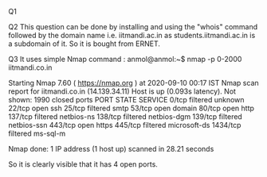 Q1 


Q2 This question can be done by installing and using the "whois" command followed by the domain name i.e. iitmandi.ac.in as students.iitmandi.ac.in is a subdomain of it.
So it is bought from ERNET.

Q3 It uses simple Nmap command :
anmol@anmol:~$ nmap -p 0-2000 iitmandi.co.in

Starting Nmap 7.60 ( https://nmap.org ) at 2020-09-10 00:17 IST
Nmap scan report for iitmandi.co.in (14.139.34.11)
Host is up (0.093s latency).
Not shown: 1990 closed ports
PORT     STATE    SERVICE
0/tcp    filtered unknown
22/tcp   open     ssh
25/tcp   filtered smtp
53/tcp   open     domain
80/tcp   open     http
137/tcp  filtered netbios-ns
138/tcp  filtered netbios-dgm
139/tcp  filtered netbios-ssn
443/tcp  open     https
445/tcp  filtered microsoft-ds
1434/tcp filtered ms-sql-m

Nmap done: 1 IP address (1 host up) scanned in 28.21 seconds


So it is clearly visible that it has 4 open ports.
